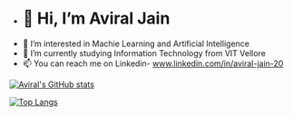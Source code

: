 - # 👋 Hi, I’m Aviral Jain
- 👀 I’m interested in Machie Learning and Artificial Intelligence
- 🌱 I’m currently studying Information Technology from VIT Vellore
- 📫 You can reach me on Linkedin- www.linkedin.com/in/aviral-jain-20

[![Aviral's GitHub stats](https://github-readme-stats.vercel.app/api?username=AviralJ58&count_private=true&show_icons=true&theme=dark)](https://github.com/anuraghazra/github-readme-stats)

[![Top Langs](https://github-readme-stats.vercel.app/api/top-langs/?username=AviralJ58&layout=compact&theme=dark)](https://github.com/anuraghazra/github-readme-stats)
<!---
AviralJ58/AviralJ58 is a ✨ special ✨ repository because its `README.md` (this file) appears on your GitHub profile.
You can click the Preview link to take a look at your changes.
--->
